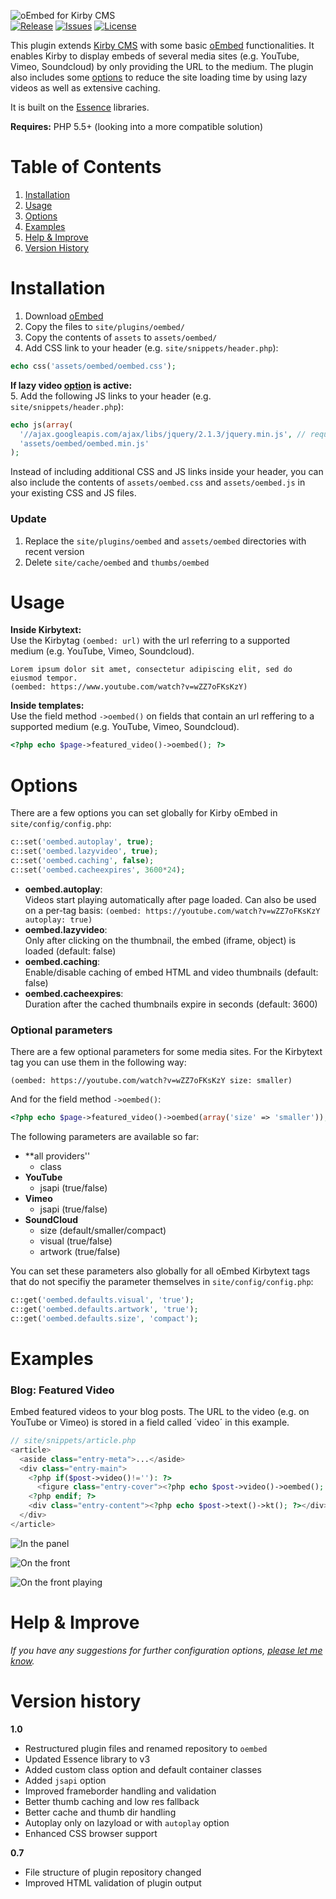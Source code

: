 ![oEmbed for Kirby CMS](http://distantnative.com/remote/github/kirby-oembed-github.png)  
[![Release](https://img.shields.io/github/release/distantnative/oembed.svg)](https://github.com/distantnative/oembed/releases) [![Issues](https://img.shields.io/github/issues/distantnative/oembed.svg)](https://github.com/distantnative/oembed/issues) [![License](https://img.shields.io/badge/license-GPLv3-blue.svg)](https://raw.githubusercontent.com/distantnative/oembed/master/LICENSE)

This plugin extends [Kirby CMS](http://getkirby.com) with some basic [oEmbed](http://oembed.com) functionalities. It enables Kirby to display embeds of several media sites (e.g. YouTube, Vimeo, Soundcloud) by only providing the URL to the medium. The plugin also includes some [options](#Options) to reduce the site loading time by using lazy videos as well as extensive caching.

It is built on the [Essence](https://github.com/essence) libraries.

**Requires:** PHP 5.5+ (looking into a more compatible solution)


# Table of Contents
1. [Installation](#Installation)
2. [Usage](#Usage)
3. [Options](#Options)
4. [Examples](#Usage)
5. [Help & Improve](#Help)
6. [Version History](#VersionHistory)


# Installation <a id="Installation"></a>
1. Download [oEmbed](https://github.com/distantnative/oembed/zipball/master/)
2. Copy the files to `site/plugins/oembed/` 
3. Copy the contents of `assets` to `assets/oembed/`
4. Add CSS link to your header (e.g. `site/snippets/header.php`):
```php
echo css('assets/oembed/oembed.css');
```

**If lazy video [option](#Options) is active:**    
5. Add the following JS links to your header (e.g. `site/snippets/header.php`):
```php
echo js(array(
  '//ajax.googleapis.com/ajax/libs/jquery/2.1.3/jquery.min.js', // requires jQuery
  'assets/oembed/oembed.min.js'
);
```

Instead of including additional CSS and JS links inside your header, you can also include the contents of `assets/oembed.css` and `assets/oembed.js` in your existing CSS and JS files.

### Update
1. Replace the `site/plugins/oembed` and  `assets/oembed` directories with recent version
2. Delete `site/cache/oembed` and `thumbs/oembed`


# Usage <a id="Usage"></a>
**Inside Kirbytext:**  
Use the Kirbytag `(oembed: url)` with the url referring to a supported medium (e.g. YouTube, Vimeo, Soundcloud).
```
Lorem ipsum dolor sit amet, consectetur adipiscing elit, sed do eiusmod tempor.
(oembed: https://www.youtube.com/watch?v=wZZ7oFKsKzY)
```

**Inside templates:**  
Use the field method `->oembed()` on fields that contain an url reffering to a supported medium (e.g. YouTube, Vimeo, Soundcloud).
```php
<?php echo $page->featured_video()->oembed(); ?>
```


# Options <a id="Options"></a>
There are a few options you can set globally for Kirby oEmbed in `site/config/config.php`:
```php
c::set('oembed.autoplay', true);
c::set('oembed.lazyvideo', true);
c::set('oembed.caching', false);
c::set('oembed.cacheexpires', 3600*24);
```
- **oembed.autoplay**:  
Videos start playing automatically after page loaded. Can also be used on a per-tag basis: `(oembed: https://youtube.com/watch?v=wZZ7oFKsKzY autoplay: true)`
- **oembed.lazyvideo**:  
Only after clicking on the thumbnail, the embed (iframe, object) is loaded (default: false)
- **oembed.caching**:  
Enable/disable caching of embed HTML and video thumbnails (default: false)
- **oembed.cacheexpires**:  
Duration after the cached thumbnails expire in seconds (default: 3600)

### Optional parameters
There are a few optional parameters for some media sites. For the Kirbytext tag you can use them in the following way:
 
```
(oembed: https://youtube.com/watch?v=wZZ7oFKsKzY size: smaller)
```

And for the field method `->oembed()`:
```php
<?php echo $page->featured_video()->oembed(array('size' => 'smaller')); ?>
```

The following parameters are available so far:
- **all providers''
    - class
- **YouTube**
    - jsapi (true/false)
- **Vimeo**
    - jsapi (true/false)
- **SoundCloud**
    - size (default/smaller/compact)
    - visual (true/false)
    - artwork (true/false)

You can set these parameters also globally for all oEmbed Kirbytext tags that do not specifiy the parameter themselves in `site/config/config.php`:
```php
c::get('oembed.defaults.visual', 'true');
c::get('oembed.defaults.artwork', 'true');
c::get('oembed.defaults.size', 'compact');
```


# Examples <a id="Examples"></a>
### Blog: Featured Video
Embed featured videos to your blog posts. The URL to the video (e.g. on YouTube or Vimeo) is stored in a field called ´video´ in this example.
```php
// site/snippets/article.php
<article>
  <aside class="entry-meta">...</aside>
  <div class="entry-main">
    <?php if($post->video()!=''): ?>
      <figure class="entry-cover"><?php echo $post->video()->oembed(); ?></figure>
    <?php endif; ?>
    <div class="entry-content"><?php echo $post->text()->kt(); ?></div>
  </div>
</article>
```

![In the panel](http://distantnative.com/remote/github/kirby-oembed-github-example1.png)

![On the front](http://distantnative.com/remote/github/kirby-oembed-github-example2.png)

![On the front playing](http://distantnative.com/remote/github/kirby-oembed-github-example3.png)


# Help & Improve <a id="Help"></a>
*If you have any suggestions for further configuration options, [please let me know](https://github.com/distantnative/oembed/issues/new).*


# Version history <a id="VersionHistory"></a>
**1.0**
- Restructured plugin files and renamed repository to `oembed`
- Updated Essence library to v3
- Added custom class option and default container classes
- Added `jsapi` option
- Improved frameborder handling and validation
- Better thumb caching and low res fallback
- Better cache and thumb dir handling
- Autoplay only on lazyload or with `autoplay` option
- Enhanced CSS browser support

**0.7**
- File structure of plugin repository changed
- Improved HTML validation of plugin output

